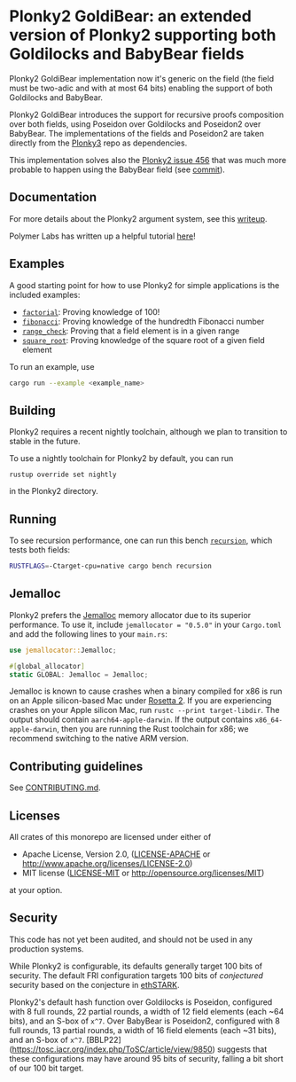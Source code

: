 # Plonky2 GoldiBear: an extended version of Plonky2 supporting both Goldilocks and BabyBear fields

Plonky2 GoldiBear implementation now it's generic on the field (the field must be two-adic and with at most 64 bits) enabling the support of both Goldilocks and BabyBear. 

Plonky2 GoldiBear introduces the support for recursive proofs composition over both fields, using Poseidon over Goldilocks and Poseidon2 over BabyBear. 
The implementations of the fields and Poseidon2 are taken directly from the [Plonky3](https://github.com/Plonky3/Plonky3) repo as dependencies.

This implementation solves also the [Plonky2 issue 456](https://github.com/0xPolygonZero/plonky2/issues/456) that was much more probable to happen using the BabyBear field (see [commit](https://github.com/telosnetwork/plonky2/commit/cf802b6d2c125a90f057ba7ad72ad0b4904fb450)).

## Documentation

For more details about the Plonky2 argument system, see this [writeup](plonky2/plonky2.pdf).

Polymer Labs has written up a helpful tutorial [here](https://polymerlabs.medium.com/a-tutorial-on-writing-zk-proofs-with-plonky2-part-i-be5812f6b798)!

## Examples

A good starting point for how to use Plonky2 for simple applications is the included examples:

* [`factorial`](plonky2/examples/factorial.rs): Proving knowledge of 100!
* [`fibonacci`](plonky2/examples/fibonacci.rs): Proving knowledge of the hundredth Fibonacci number
* [`range_check`](plonky2/examples/range_check.rs): Proving that a field element is in a given range
* [`square_root`](plonky2/examples/square_root.rs): Proving knowledge of the square root of a given field element

To run an example, use

```sh
cargo run --example <example_name>
```


## Building

Plonky2 requires a recent nightly toolchain, although we plan to transition to stable in the future.

To use a nightly toolchain for Plonky2 by default, you can run
```
rustup override set nightly
```
in the Plonky2 directory.


## Running

To see recursion performance, one can run this bench [`recursion`](plonky2/benches/recursion.rs), which tests both fields:

```sh
RUSTFLAGS=-Ctarget-cpu=native cargo bench recursion
```

## Jemalloc

Plonky2 prefers the [Jemalloc](http://jemalloc.net) memory allocator due to its superior performance. To use it, include `jemallocator = "0.5.0"` in your `Cargo.toml` and add the following lines
to your `main.rs`:

```rust
use jemallocator::Jemalloc;

#[global_allocator]
static GLOBAL: Jemalloc = Jemalloc;
```

Jemalloc is known to cause crashes when a binary compiled for x86 is run on an Apple silicon-based Mac under [Rosetta 2](https://support.apple.com/en-us/HT211861). If you are experiencing crashes on your Apple silicon Mac, run `rustc --print target-libdir`. The output should contain `aarch64-apple-darwin`. If the output contains `x86_64-apple-darwin`, then you are running the Rust toolchain for x86; we recommend switching to the native ARM version.

## Contributing guidelines

See [CONTRIBUTING.md](./CONTRIBUTING.md).

## Licenses

All crates of this monorepo are licensed under either of

* Apache License, Version 2.0, ([LICENSE-APACHE](LICENSE-APACHE) or http://www.apache.org/licenses/LICENSE-2.0)
* MIT license ([LICENSE-MIT](LICENSE-MIT) or http://opensource.org/licenses/MIT)

at your option.


## Security

This code has not yet been audited, and should not be used in any production systems.

While Plonky2 is configurable, its defaults generally target 100 bits of security. The default FRI configuration targets 100 bits of *conjectured* security based on the conjecture in [ethSTARK](https://eprint.iacr.org/2021/582).

Plonky2's default hash function over Goldilocks is Poseidon, configured with 8 full rounds, 22 partial rounds, a width of 12 field elements (each ~64 bits), and an S-box of `x^7`. 
Over BabyBear is Poseidon2, configured with 8 full rounds, 13 partial rounds, a width of 16 field elements (each ~31 bits), and an S-box of `x^7`. [BBLP22]
(https://tosc.iacr.org/index.php/ToSC/article/view/9850) suggests that these configurations may have around 95 bits of security, falling a bit short of our 100 bit target.

